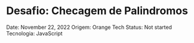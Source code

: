 # Desafio: Checagem de Palindromos

Date: November 22, 2022
Origem: Orange Tech
Status: Not started
Tecnologia: JavaScript